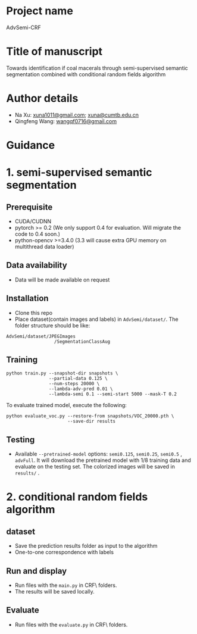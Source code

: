 # Project name
AdvSemi-CRF
# Title of manuscript
Towards identification if coal macerals through semi-supervised semantic segmentation combined with conditional random fields algorithm

# Author details
* Na Xu: xuna1011@gmail.com; xuna@cumtb.edu.cn
* Qingfeng Wang: wangqf0716@gmail.com

# Guidance
# 1. semi-supervised semantic segmentation

## Prerequisite
* CUDA/CUDNN
* pytorch >= 0.2 (We only support 0.4 for evaluation. Will migrate the code to 0.4 soon.)
* python-opencv >=3.4.0 (3.3 will cause extra GPU memory on multithread data loader)

## Data availability
* Data will be made available on request

## Installation

* Clone this repo
* Place dataset(contain images and labels) in `AdvSemi/dataset/`. The folder structure should be like:
```
AdvSemi/dataset/JPEGImages
                  /SegmentationClassAug
```

## Training

```
python train.py --snapshot-dir snapshots \
                --partial-data 0.125 \
                --num-steps 20000 \
                --lambda-adv-pred 0.01 \
                --lambda-semi 0.1 --semi-start 5000 --mask-T 0.2
```
To evaluate trained model, execute the following:

```
python evaluate_voc.py --restore-from snapshots/VOC_20000.pth \
                       --save-dir results
```


## Testing
* Available ``--pretrained-model`` options: ``semi0.125``, ``semi0.25``, ``semi0.5`` , ``advFull``.
It will download the pretrained model with 1/8 training data and evaluate on the testing set. The colorized images will be saved in ``results/`` .

# 2. conditional random fields algorithm

## dataset
* Save the prediction results folder as input to the algorithm
* One-to-one correspondence with labels

## Run and display
* Run files with the `main.py` in CRF\ folders.
* The results will be saved locally.

## Evaluate
* Run files with the `evaluate.py` in CRF\ folders.


